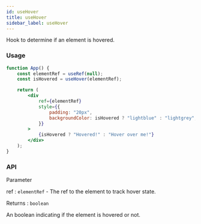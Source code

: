 ```yaml
---
id: useHover
title: useHover
sidebar_label: useHover
---
```


Hook to determine if an element is hovered.

### Usage

```jsx
function App() {
	const elementRef = useRef(null);
	const isHovered = useHover(elementRef);

	return (
		<div
			ref={elementRef}
			style={{
				padding: "20px",
				backgroundColor: isHovered ? "lightblue" : "lightgrey",
			}}
		>
			{isHovered ? "Hovered!" : "Hover over me!"}
		</div>
	);
}
```

### API

Parameter

ref : `elementRef` - The ref to the element to track hover state.

Returns : `boolean`

An boolean indicating if the element is hovered or not.
